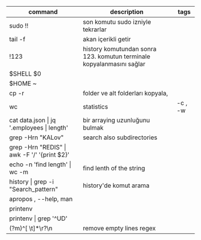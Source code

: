 | command                                              | description                                                           | tags     |
|------------------------------------------------------|-----------------------------------------------------------------------|----------|
| sudo !!                                              | son komutu sudo izniyle tekrarlar                                     |          |
| tail -f                                              | akan içerikli getir                                                   |          |
| !123                                                 | history komutundan sonra 123. komutun terminale kopyalanmasını sağlar |          |
| $SHELL $0                                            |                                                                       |          |
| $HOME ~                                              |                                                                       |          |
| cp -r                                                | folder ve alt folderları kopyala,                                     |          |
| wc                                                   | statistics                                                            | \-c , -w |
| cat data.json \| jq '.employees \| length'           | bir arraying uzunluğunu bulmak                                        |          |
| grep -Hrn "KALov"                                    | search also subdirectories                                            |          |
| grep -Hrn "REDIS" \| awk -F '/' '{print $2}'         |                                                                       |          |
| echo -n 'find length' \| wc -m                       | find lenth of the string                                              |          |
| history \| grep -i "Search_pattern"                  | history'de komut arama                                                |          |
| apropos  <command>,  <command> --help, man <command> |                                                                       |          |
| printenv                                             |                                                                       |          |
| printenv \| grep '^UD'                               |                                                                       |          |
| (?m)^[ \t]*\r?\n                                     | remove empty     lines regex                                          |          |
